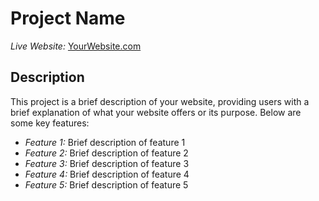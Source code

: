 # Project Name

*Live Website:* [YourWebsite.com](https://www.yourwebsite.com)

## Description

This project is a brief description of your website, providing users with a brief explanation of what your website offers or its purpose. Below are some key features:

- *Feature 1:* Brief description of feature 1
- *Feature 2:* Brief description of feature 2
- *Feature 3:* Brief description of feature 3
- *Feature 4:* Brief description of feature 4
- *Feature 5:* Brief description of feature 5

